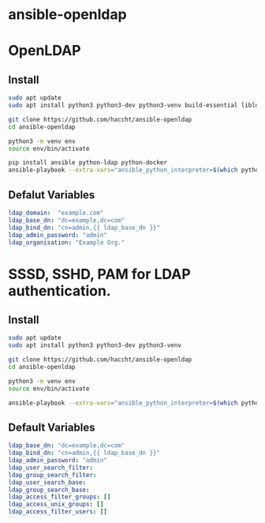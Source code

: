 ansible-openldap
===

# OpenLDAP

## Install

```bash
sudo apt update
sudo apt install python3 python3-dev python3-venv build-essential libldap2-dev libsasl2-dev

git clone https://github.com/haccht/ansible-openldap
cd ansible-openldap

python3 -m venv env
source env/bin/activate

pip install ansible python-ldap python-docker
ansible-playbook --extra-vars="ansible_python_interpreter=$(which python)" site.yml -t openldap
```

## Defalut Variables

```yaml
ldap_domain:  "example.com"
ldap_base_dn: "dc=example,dc=com"
ldap_bind_dn: "cn=admin,{{ ldap_base_dn }}"
ldap_admin_password: "admin"
ldap_organisation: "Example Org."
```


# SSSD, SSHD, PAM for LDAP authentication.

## Install

```bash
sudo apt update
sudo apt install python3 python3-dev python3-venv

git clone https://github.com/haccht/ansible-openldap
cd ansible-openldap

python3 -m venv env
source env/bin/activate

ansible-playbook --extra-vars="ansible_python_interpreter=$(which python)" site.yml -t ldap_pam
```

## Default Variables

```yaml
ldap_base_dn: "dc=example,dc=com"
ldap_bind_dn: "cn=admin,{{ ldap_base_dn }}"
ldap_admin_password: "admin"
ldap_user_search_filter:
ldap_group_search_filter:
ldap_user_search_base:
ldap_group_search_base:
ldap_access_filter_groups: []
ldap_access_unix_groups: []
ldap_access_filter_users: []
```
